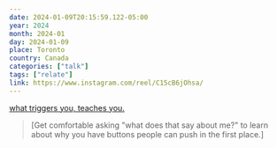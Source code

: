 ```yaml
---
date: 2024-01-09T20:15:59.122-05:00
year: 2024
month: 2024-01
day: 2024-01-09
place: Toronto
country: Canada
categories: ["talk"]
tags: ["relate"]
link: https://www.instagram.com/reel/C15cB6jOhsa/
---
```

[what triggers you, teaches you.](https://www.instagram.com/reel/C15cB6jOhsa/)

> [Get comfortable asking "what does that say about me?" to learn about why you have buttons people can push in the first place.]
